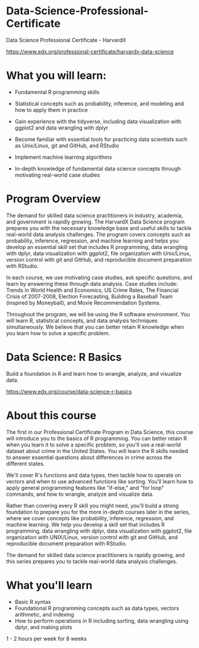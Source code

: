 # Data-Science-Professional-Certificate

Data Science Professional Certificate - HarvardX

https://www.edx.org/professional-certificate/harvardx-data-science

# What you will learn:

   - Fundamental R programming skills

   - Statistical concepts such as probability, inference, and modeling and how to apply them in practice

   - Gain experience with the tidyverse, including data visualization with ggplot2 and data wrangling with dplyr

   - Become familiar with essential tools for practicing data scientists such as Unix/Linux, git and GitHub, and RStudio

   - Implement machine learning algorithms

   - In-depth knowledge of fundamental data science concepts through motivating real-world case studies
   
# Program Overview

The demand for skilled data science practitioners in industry, academia, and government is rapidly growing. The HarvardX Data Science program prepares you with the necessary knowledge base and useful skills to tackle real-world data analysis challenges. The program covers concepts such as probability, inference, regression, and machine learning and helps you develop an essential skill set that includes R programming, data wrangling with dplyr, data visualization with ggplot2, file organization with Unix/Linux, version control with git and GitHub, and reproducible document preparation with RStudio.

In each course, we use motivating case studies, ask specific questions, and learn by answering these through data analysis. Case studies include: Trends in World Health and Economics, US Crime Rates, The Financial Crisis of 2007-2008, Election Forecasting, Building a Baseball Team (inspired by Moneyball), and Movie Recommendation Systems.

Throughout the program, we will be using the R software environment. You will learn R, statistical concepts, and data analysis techniques simultaneously. We believe that you can better retain R knowledge when you learn how to solve a specific problem.

# Data Science: R Basics

Build a foundation in R and learn how to wrangle, analyze, and visualize data.

https://www.edx.org/course/data-science-r-basics

# About this course

The first in our Professional Certificate Program in Data Science, this course will introduce you to the basics of R programming. You can better retain R when you learn it to solve a specific problem, so you'll use a real-world dataset about crime in the United States. You will learn the R skills needed to answer essential questions about differences in crime across the different states.

We'll cover R's functions and data types, then tackle how to operate on vectors and when to use advanced functions like sorting. You'll learn how to apply general programming features like "if-else," and "for loop" commands, and how to wrangle, analyze and visualize data.

Rather than covering every R skill you might need, you'll build a strong foundation to prepare you for the more in-depth courses later in the series, where we cover concepts like probability, inference, regression, and machine learning. We help you develop a skill set that includes R programming, data wrangling with dplyr, data visualization with ggplot2, file organization with UNIX/Linux, version control with git and GitHub, and reproducible document preparation with RStudio.

The demand for skilled data science practitioners is rapidly growing, and this series prepares you to tackle real-world data analysis challenges.

# What you'll learn

   - Basic R syntax
   - Foundational R programming concepts such as data types, vectors arithmetic, and indexing
   - How to perform operations in R including sorting, data wrangling using dplyr, and making plots

1 - 2 hours per week for 8 weeks
